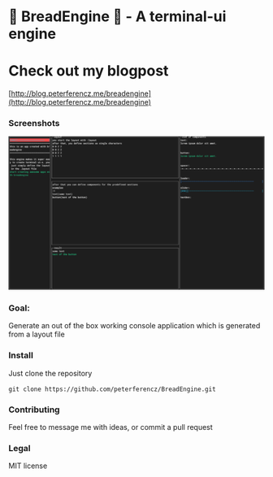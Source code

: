 # 🍞 BreadEngine 🍞 - A terminal-ui engine

# Check out my blogpost
[http://blog.peterferencz.me/breadengine](http://blog.peterferencz.me/breadengine)

### Screenshots
![Screenshot1](./images/breadengine.png)

###  Goal:
Generate an out of the box working console application which is generated from a layout file

### Install
Just clone the repository
```
git clone https://github.com/peterferencz/BreadEngine.git
```

### Contributing
Feel free to message me with ideas, or commit a pull request

### Legal
MIT license
